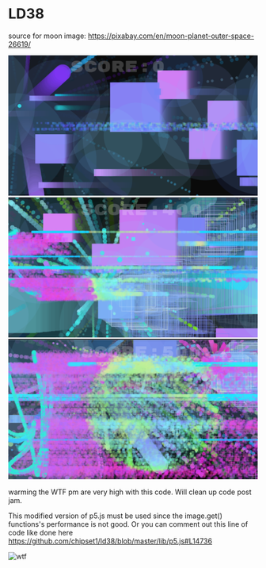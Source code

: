 # LD38

source for moon image:
https://pixabay.com/en/moon-planet-outer-space-26619/

![s1](https://raw.githubusercontent.com/chipset1/ld38/master/Screenshot%20(18).png)
![s2](https://raw.githubusercontent.com/chipset1/ld38/master/Screenshot%20(19).png)
![s3](https://raw.githubusercontent.com/chipset1/ld38/master/Screenshot%20(20).png)

warming the WTF pm are very high with this code. Will clean up code post jam.

This modified version of p5.js must be used since the image.get() functions's performance is not good.
Or you can comment out this line of code like done here
https://github.com/chipset1/ld38/blob/master/lib/p5.js#L14736

![wtf](http://www.osnews.com/images/comics/wtfm.jpg)
